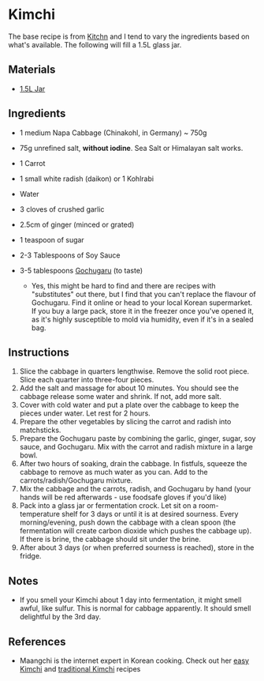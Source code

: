 # Kimchi

The base recipe is from [Kitchn](https://www.thekitchn.com/how-to-make-easy-kimchi-at-home-189390) and I tend to vary the ingredients based on what's available. The following will fill a 1.5L glass jar.



## Materials

* [1.5L Jar](../README.md#jars)

## Ingredients

* 1 medium Napa Cabbage (Chinakohl, in Germany) ~ 750g

* 75g unrefined salt, **without iodine**. Sea Salt or Himalayan salt works.

* 1 Carrot

* 1 small white radish (daikon) or 1 Kohlrabi

* Water

* 3 cloves of crushed garlic

* 2.5cm of ginger (minced or grated)

* 1 teaspoon of sugar

* 2-3 Tablespoons of Soy Sauce

* 3-5 tablespoons [Gochugaru](https://www.amazon.de/-/en/9144/dp/B017GFSFEY/ref=sr_1_5?crid=3MK97QTU8V407&dchild=1&keywords=gochugaru&qid=1615132346&sprefix=gochugaru%2Caps%2C219&sr=8-5) (to taste)

  * Yes, this might be hard to find and there are recipes with "substitutes" out there, but I find that you can't replace the flavour of Gochugaru. Find it online or head to your local Korean supermarket. If you buy a large pack, store it in the freezer once you've opened it, as it's highly susceptible to mold via humidity, even if it's in a sealed bag.

  

## Instructions

1. Slice the cabbage in quarters lengthwise. Remove the solid root piece. Slice each quarter into three-four pieces.
2. Add the salt and massage for about 10 minutes. You should see the cabbage release some water and shrink. If not, add more salt.
3. Cover with cold water and put a plate over the cabbage to keep the pieces under water. Let rest for 2 hours.
4. Prepare the other vegetables by slicing the carrot and radish into matchsticks.
5. Prepare the Gochugaru paste by combining the garlic, ginger, sugar, soy sauce, and Gochugaru. Mix with the carrot and radish mixture in a large bowl.
6. After two hours of soaking, drain the cabbage. In fistfuls, squeeze the cabbage to remove as much water as you can. Add to the carrots/radish/Gochugaru mixture.
7. Mix the cabbage and the carrots, radish, and Gochugaru by hand (your hands will be red afterwards - use foodsafe gloves if you'd like)
8. Pack into a glass jar or fermentation crock. Let sit on a room-temperature shelf for 3 days or until it is at desired sourness. Every morning/evening, push down the cabbage with a clean spoon (the fermentation will create carbon dioxide which pushes the cabbage up). If there is brine, the cabbage should sit under the brine.
9. After about 3 days (or when preferred sourness is reached), store in the fridge.



## Notes

* If you smell your Kimchi about 1 day into fermentation, it might smell awful, like sulfur. This is normal for cabbage apparently. It should smell delightful by the 3rd day.

## References

* Maangchi is the internet expert in Korean cooking. Check out her [easy Kimchi](https://www.maangchi.com/recipe/easy-kimchi) and [traditional Kimchi](https://www.maangchi.com/recipe/tongbaechu-kimchi) recipes
